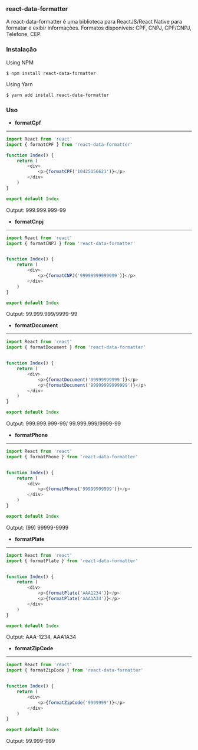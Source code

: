 ### react-data-formatter

A react-data-formatter é uma biblioteca para ReactJS/React Native para formatar e exibir informações.
Formatos disponíveis: CPF, CNPJ, CPF/CNPJ, Telefone, CEP.


### Instalação

Using NPM

`$ npm install react-data-formatter`

Using Yarn

`$ yarn add install react-data-formatter`

### Uso

- **formatCpf**
------------


```javascript
import React from 'react'
import { formatCPF } from 'react-data-formatter'

function Index() {
    return (
        <div>
            <p>{formatCPF('10425156621')}</p>
        </div>
    )
}

export default Index
```
Output:   999.999.999-99

- **formatCnpj**
------------

```javascript
import React from 'react'
import { formatCNPJ } from 'react-data-formatter'


function Index() {
    return (
        <div>
            <p>{formatCNPJ('99999999999999')}</p>
        </div>
    )
}

export default Index
```
Output:   99.999.999/9999-99

- **formatDocument**
------------


```javascript
import React from 'react'
import { formatDocument } from 'react-data-formatter'


function Index() {
    return (
        <div>
            <p>{formatDocument('99999999999')}</p>
            <p>{formatDocument('99999999999999')}</p>
        </div>
    )
}

export default Index
```
Output:  999.999.999-99/ 99.999.999/9999-99

- **formatPhone**
------------


```javascript
import React from 'react'
import { formatPhone } from 'react-data-formatter'


function Index() {
    return (
        <div>
            <p>{formatPhone('99999999999')}</p>
        </div>
    )
}

export default Index
```
Output:  (99) 99999-9999

- **formatPlate**
------------


```javascript
import React from 'react'
import { formatPlate } from 'react-data-formatter'


function Index() {
    return (
        <div>
            <p>{formatPlate('AAA1234')}</p>
            <p>{formatPlate('AAA1A34')}</p>
        </div>
    )
}

export default Index
```
Output: AAA-1234, AAA1A34

- **formatZipCode**
------------


```javascript
import React from 'react'
import { formatZipCode } from 'react-data-formatter'


function Index() {
    return (
        <div>
            <p>{formatZipCode('9999999')}</p>
        </div>
    )
}

export default Index
```
Output: 99.999-999